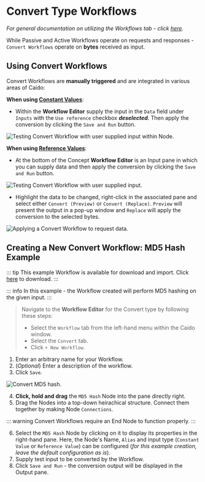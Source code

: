 # Convert Type Workflows

_For general documentation on utilizing the Workflows tab - click [here](/reference/workflows/workflows.md)._

While Passive and Active Workflows operate on requests and responses - `Convert Workflows` operate on **bytes** received as input.

## Using Convert Workflows

Convert Workflows are **manually triggered** and are integrated in various areas of Caido:

**When using [Constant Values](/concepts/essentials/workflows/nodes/nodes.md#node-input-types-constant-value-reference-value)**:

- Within the **Workflow Editor** supply the input in the `Data` field under `Inputs` with the `Use reference` checkbox **_deselected_**. Then apply the conversion by clicking the `Save and Run` button.

<img alt="Testing Convert Workflow with user supplied input within Node." src="/_images/constant_value_supplied.png"/>

**When using [Reference Values](/concepts/essentials/workflows/nodes/nodes.md#node-input-types-constant-value-reference-value)**:

- At the bottom of the Concept **Workflow Editor** is an Input pane in which you can supply data and then apply the conversion by clicking the `Save and Run` button.

<img alt="Testing Convert Workflow with user supplied input." src="/_images/reference_value_supplied.png"/>

- Highlight the data to be changed, right-click in the associated pane and select either `Convert (Preview)` or `Convert (Replace)`. `Preview` will present the output in a pop-up window and `Replace` will apply the conversion to the selected bytes.

<img alt="Applying a Convert Workflow to request data." src="/_images/rightclick_reference_value.png"/>

## Creating a New Convert Workflow: MD5 Hash Example

::: tip
This example Workflow is available for download and import. Click [here](https://github.com/caido/documentation/tree/main/diagrams/data/Base64_Decode_Example.json) to download.
:::

::: info
In this example - the Workflow created will perform MD5 hashing on the given input.
:::

> Navigate to the **Workflow Editor** for the Convert type by following these steps:
>
> - Select the `Workflow` tab from the left-hand menu within the Caido window.
> - Select the `Convert` tab.
> - Click `+ New Workflow`.

1. Enter an arbitrary name for your Workflow.
2. (_Optional_) Enter a description of the workflow.
3. Click `Save`.

<img alt="Convert MD5 hash." src="/_images/md5_hash_example.png"/>

4. **Click, hold and drag** the `MD5 Hash` Node into the pane directly right.
5. Drag the Nodes into a top-down heirachical structure. Connect them together by making Node `Connections`.

::: warning
Convert Workflows require an End Node to function properly.
:::

6. Select the `MD5 Hash` Node by clicking on it to display its properties in the right-hand pane. Here, the Node's Name, `Alias` and input type (`Constant Value` or `Reference Value`) can be configured (_for this example creation, leave the default configuration as is_).
7. Supply test input to be converted by the Workflow.
8. Click `Save and Run` - the conversion output will be displayed in the Output pane.
